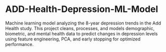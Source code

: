 # ADD-Health-Depression-ML-Model
Machine learning model analyzing the 8-year depression trends in the Add Health study. This project cleans, processes, and models demographic, biometric, and mental health data to predict changes in depression levels using feature engineering, PCA, and early stopping for optimized performance.
